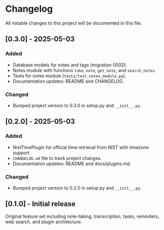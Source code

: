 # Changelog

All notable changes to this project will be documented in this file.

## [0.3.0] - 2025-05-03

### Added
- Database models for notes and tags (migration 0002).
- Notes module with functions `take_note`, `get_note`, and `search_notes`.
- Tests for notes module (`tests/test_notes_module.py`).
- Documentation updates: README and CHANGELOG.

### Changed
- Bumped project version to 0.3.0 in setup.py and `__init__.py`.

## [0.2.0] - 2025-05-03

### Added
- NistTimePlugin for official time retrieval from NIST with timezone support.
- `CHANGELOG.md` file to track project changes.
- Documentation updates: README and docs/plugins.md.

### Changed
- Bumped project version to 0.2.0 in setup.py and `__init__.py`.

## [0.1.0] - Initial release
Original feature set including note-taking, transcription, tasks, reminders, web search, and plugin architecture.